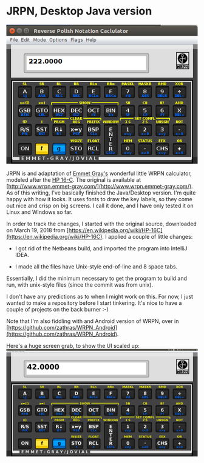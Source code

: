 # JRPN, Desktop Java version

![Screenshot](README.dir/screenshot_small.png)

JRPN is and adaptation of [Emmet Gray's](http://www.emmet-gray.com/) 
wonderful little WRPN
calculator, modeled after the [HP 16-C](https://en.wikipedia.org/wiki/HP-16C).
The original is available at 
[http://www.wrpn.emmet-gray.com/](http://www.wrpn.emmet-gray.com/).
As of this writing, I've basically finished the Java/Desktop
version.  I'm quite happy with how it looks.
It uses fonts to draw the key labels, so they come out nice and 
crisp on big screens.  I call it done, and I have only tested it
on Linux and Windows so far.

In order to track the changes, I started with the original source, downloaded
on March 19, 2018 from
[https://en.wikipedia.org/wiki/HP-16C](https://en.wikipedia.org/wiki/HP-16C).
I applied a couple of little changes:

   *  I got rid of the Netbeans build, and imported the program into
      IntelliJ IDEA.

   *  I made all the files have Unix-style end-of-line and 8 space tabs.

Essentially, I did the minimum necessary to get the program to build and
run, with unix-style files (since the commit was from unix).

I don't have any predictions as to when I might work on this.  For now, I just
wanted to make a repository before I start tinkering.  It's nice to have a
couple of projects on the back burner :-)

Note that I'm also fiddling with and Android version of WRPN,
over in
[https://github.com/zathras/WRPN_Android](https://github.com/zathras/WRPN_Android).

Here's a huge screen grab, to show the UI scaled up:
![Huge Screenshot](README.dir/screenshot_huge.png)
